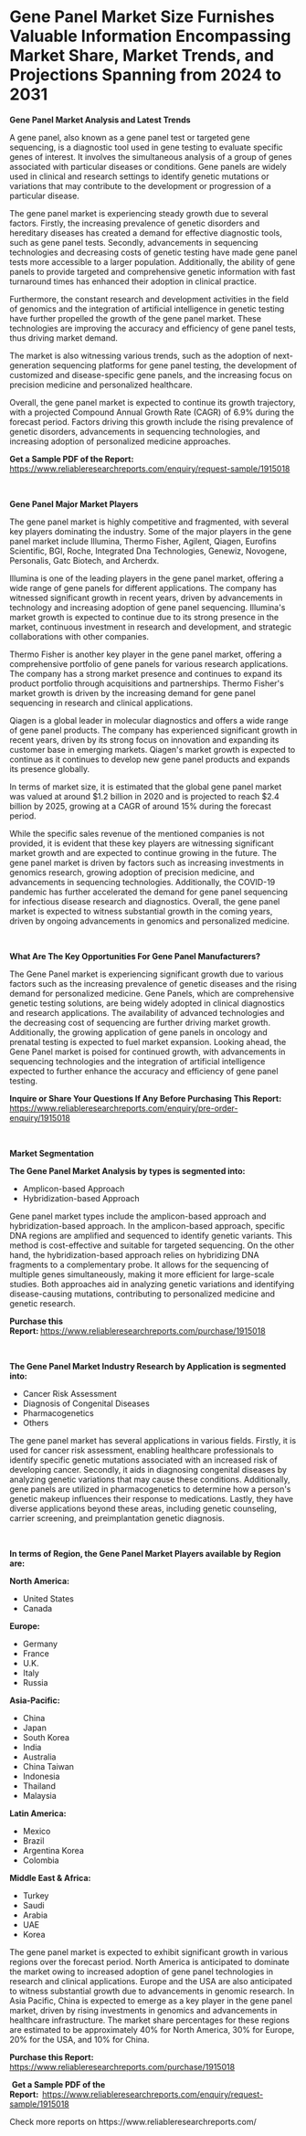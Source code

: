 <p><h1>Gene Panel Market Size Furnishes Valuable Information Encompassing Market Share, Market Trends, and Projections Spanning from 2024 to 2031</h1></p><p><strong>Gene Panel Market Analysis and Latest Trends</strong></p>
<p><p>A gene panel, also known as a gene panel test or targeted gene sequencing, is a diagnostic tool used in gene testing to evaluate specific genes of interest. It involves the simultaneous analysis of a group of genes associated with particular diseases or conditions. Gene panels are widely used in clinical and research settings to identify genetic mutations or variations that may contribute to the development or progression of a particular disease.</p><p>The gene panel market is experiencing steady growth due to several factors. Firstly, the increasing prevalence of genetic disorders and hereditary diseases has created a demand for effective diagnostic tools, such as gene panel tests. Secondly, advancements in sequencing technologies and decreasing costs of genetic testing have made gene panel tests more accessible to a larger population. Additionally, the ability of gene panels to provide targeted and comprehensive genetic information with fast turnaround times has enhanced their adoption in clinical practice.</p><p>Furthermore, the constant research and development activities in the field of genomics and the integration of artificial intelligence in genetic testing have further propelled the growth of the gene panel market. These technologies are improving the accuracy and efficiency of gene panel tests, thus driving market demand.</p><p>The market is also witnessing various trends, such as the adoption of next-generation sequencing platforms for gene panel testing, the development of customized and disease-specific gene panels, and the increasing focus on precision medicine and personalized healthcare.</p><p>Overall, the gene panel market is expected to continue its growth trajectory, with a projected Compound Annual Growth Rate (CAGR) of 6.9% during the forecast period. Factors driving this growth include the rising prevalence of genetic disorders, advancements in sequencing technologies, and increasing adoption of personalized medicine approaches.</p></p>
<p><strong>Get a Sample PDF of the Report:&nbsp;</strong> <a href="https://www.reliableresearchreports.com/enquiry/request-sample/1915018">https://www.reliableresearchreports.com/enquiry/request-sample/1915018</a></p>
<p>&nbsp;</p>
<p><strong>Gene Panel Major Market Players</strong></p>
<p><p>The gene panel market is highly competitive and fragmented, with several key players dominating the industry. Some of the major players in the gene panel market include Illumina, Thermo Fisher, Agilent, Qiagen, Eurofins Scientific, BGI, Roche, Integrated Dna Technologies, Genewiz, Novogene, Personalis, Gatc Biotech, and Archerdx.</p><p>Illumina is one of the leading players in the gene panel market, offering a wide range of gene panels for different applications. The company has witnessed significant growth in recent years, driven by advancements in technology and increasing adoption of gene panel sequencing. Illumina's market growth is expected to continue due to its strong presence in the market, continuous investment in research and development, and strategic collaborations with other companies.</p><p>Thermo Fisher is another key player in the gene panel market, offering a comprehensive portfolio of gene panels for various research applications. The company has a strong market presence and continues to expand its product portfolio through acquisitions and partnerships. Thermo Fisher's market growth is driven by the increasing demand for gene panel sequencing in research and clinical applications.</p><p>Qiagen is a global leader in molecular diagnostics and offers a wide range of gene panel products. The company has experienced significant growth in recent years, driven by its strong focus on innovation and expanding its customer base in emerging markets. Qiagen's market growth is expected to continue as it continues to develop new gene panel products and expands its presence globally.</p><p>In terms of market size, it is estimated that the global gene panel market was valued at around $1.2 billion in 2020 and is projected to reach $2.4 billion by 2025, growing at a CAGR of around 15% during the forecast period.</p><p>While the specific sales revenue of the mentioned companies is not provided, it is evident that these key players are witnessing significant market growth and are expected to continue growing in the future. The gene panel market is driven by factors such as increasing investments in genomics research, growing adoption of precision medicine, and advancements in sequencing technologies. Additionally, the COVID-19 pandemic has further accelerated the demand for gene panel sequencing for infectious disease research and diagnostics. Overall, the gene panel market is expected to witness substantial growth in the coming years, driven by ongoing advancements in genomics and personalized medicine.</p></p>
<p>&nbsp;</p>
<p><strong>What Are The Key Opportunities For Gene Panel Manufacturers?</strong></p>
<p><p>The Gene Panel market is experiencing significant growth due to various factors such as the increasing prevalence of genetic diseases and the rising demand for personalized medicine. Gene Panels, which are comprehensive genetic testing solutions, are being widely adopted in clinical diagnostics and research applications. The availability of advanced technologies and the decreasing cost of sequencing are further driving market growth. Additionally, the growing application of gene panels in oncology and prenatal testing is expected to fuel market expansion. Looking ahead, the Gene Panel market is poised for continued growth, with advancements in sequencing technologies and the integration of artificial intelligence expected to further enhance the accuracy and efficiency of gene panel testing.</p></p>
<p><strong>Inquire or Share Your Questions If Any Before Purchasing This Report:</strong> <a href="https://www.reliableresearchreports.com/enquiry/pre-order-enquiry/1915018">https://www.reliableresearchreports.com/enquiry/pre-order-enquiry/1915018</a></p>
<p>&nbsp;</p>
<p><strong>Market Segmentation</strong></p>
<p><strong>The Gene Panel Market Analysis by types is segmented into:</strong></p>
<p><ul><li>Amplicon-based Approach</li><li>Hybridization-based Approach</li></ul></p>
<p><p>Gene panel market types include the amplicon-based approach and hybridization-based approach. In the amplicon-based approach, specific DNA regions are amplified and sequenced to identify genetic variants. This method is cost-effective and suitable for targeted sequencing. On the other hand, the hybridization-based approach relies on hybridizing DNA fragments to a complementary probe. It allows for the sequencing of multiple genes simultaneously, making it more efficient for large-scale studies. Both approaches aid in analyzing genetic variations and identifying disease-causing mutations, contributing to personalized medicine and genetic research.</p></p>
<p><strong>Purchase this Report:&nbsp;</strong><a href="https://www.reliableresearchreports.com/purchase/1915018">https://www.reliableresearchreports.com/purchase/1915018</a></p>
<p>&nbsp;</p>
<p><strong>The Gene Panel Market Industry Research by Application is segmented into:</strong></p>
<p><ul><li>Cancer Risk Assessment</li><li>Diagnosis of Congenital Diseases</li><li>Pharmacogenetics</li><li>Others</li></ul></p>
<p><p>The gene panel market has several applications in various fields. Firstly, it is used for cancer risk assessment, enabling healthcare professionals to identify specific genetic mutations associated with an increased risk of developing cancer. Secondly, it aids in diagnosing congenital diseases by analyzing genetic variations that may cause these conditions. Additionally, gene panels are utilized in pharmacogenetics to determine how a person's genetic makeup influences their response to medications. Lastly, they have diverse applications beyond these areas, including genetic counseling, carrier screening, and preimplantation genetic diagnosis.</p></p>
<p>&nbsp;</p>
<p><strong>In terms of Region, the Gene Panel Market Players available by Region are:</strong></p>
<p>
    <p> <strong> North America: </strong>
        <ul>
            <li>United States</li>
            <li>Canada</li>
        </ul>
        </p> 
    <p> <strong> Europe: </strong>
        <ul>
            <li>Germany</li>
            <li>France</li>
            <li>U.K.</li>
            <li>Italy</li>
            <li>Russia</li>
        </ul>
        </p> 
    <p> <strong> Asia-Pacific: </strong>
        <ul>
            <li>China</li>
            <li>Japan</li>
            <li>South Korea</li>
            <li>India</li>
            <li>Australia</li>
            <li>China Taiwan</li>
            <li>Indonesia</li>
            <li>Thailand</li>
            <li>Malaysia</li>
        </ul>
        </p> 
    <p> <strong> Latin America: </strong>
        <ul>
            <li>Mexico</li>
            <li>Brazil</li>
            <li>Argentina Korea</li>
            <li>Colombia</li>
        </ul>
        </p> 
    <p> <strong> Middle East & Africa: </strong>
        <ul>
            <li>Turkey</li>
            <li>Saudi</li>
            <li>Arabia</li>
            <li>UAE</li>
            <li>Korea</li>
        </ul>
    </p>
    </p>
<p><p>The gene panel market is expected to exhibit significant growth in various regions over the forecast period. North America is anticipated to dominate the market owing to increased adoption of gene panel technologies in research and clinical applications. Europe and the USA are also anticipated to witness substantial growth due to advancements in genomic research. In Asia Pacific, China is expected to emerge as a key player in the gene panel market, driven by rising investments in genomics and advancements in healthcare infrastructure. The market share percentages for these regions are estimated to be approximately 40% for North America, 30% for Europe, 20% for the USA, and 10% for China.</p></p>
<p><strong>Purchase this Report: </strong><a href="https://www.reliableresearchreports.com/purchase/1915018">https://www.reliableresearchreports.com/purchase/1915018</a></p>
<p>&nbsp;<strong>Get a Sample PDF of the Report:&nbsp;&nbsp;</strong><a href="https://www.reliableresearchreports.com/enquiry/request-sample/1915018">https://www.reliableresearchreports.com/enquiry/request-sample/1915018</a></p>
<p><strong></strong></p>
<p>Check more reports on https://www.reliableresearchreports.com/</p>